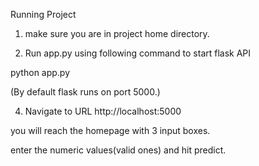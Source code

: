 Running Project

1. make sure you are in project home directory. 

2. Run app.py using following command to start flask API

python app.py

 (By default flask runs on port 5000.)

4. Navigate to URL http://localhost:5000

you will reach the homepage with 3 input boxes.

enter the numeric values(valid ones) and hit predict.
